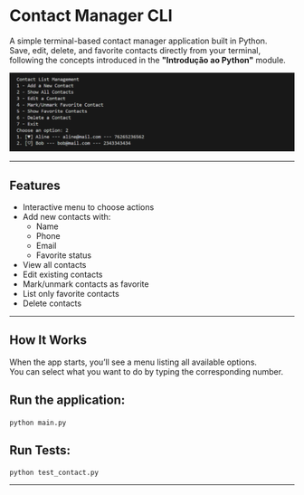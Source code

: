 # Contact Manager CLI

A simple terminal-based contact manager application built in Python.  
Save, edit, delete, and favorite contacts directly from your terminal, following the concepts introduced in the **"Introdução ao Python"** module.


![app-running](./screenshot.png)

---

## Features

- Interactive menu to choose actions
- Add new contacts with:
  - Name
  - Phone
  - Email
  - Favorite status
- View all contacts
- Edit existing contacts
- Mark/unmark contacts as favorite
- List only favorite contacts
- Delete contacts

---

## How It Works

When the app starts, you’ll see a menu listing all available options.  
You can select what you want to do by typing the corresponding number.

## Run the application:

`python main.py`

## Run Tests:

`python test_contact.py`

---
